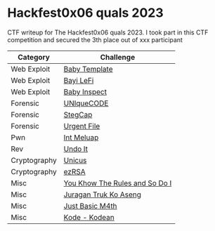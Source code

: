 # Hackfest0x06 quals 2023

CTF writeup for The Hackfest0x06 quals 2023. I took part in this CTF competition and secured the 3th place out of xxx participant


|   Category   | Challenge |
|   ---        |    ---    |
|  Web Exploit |  [Baby Template](https://github.com/fanshh/ctf-writeups/tree/main/Hackfest0x06%20quals%202023/Baby%20Template/)
|  Web Exploit |  [Bayi LeFi](https://github.com/fanshh/ctf-writeups/tree/main/Hackfest0x06%20quals%202023/Bayi%20LeFi/)
|  Web Exploit |  [Baby Inspect](https://github.com/fanshh/ctf-writeups/tree/main/Hackfest0x06%20quals%202023/Baby%20Inspect/)
|   Forensic   |  [UNIqueCODE](https://github.com/fanshh/ctf-writeups/tree/main/Hackfest0x06%20quals%202023/UNIqueCODE/)
|   Forensic   |  [StegCap](https://github.com/fanshh/ctf-writeups/tree/main/Hackfest0x06%20quals%202023/StegCap/)
|   Forensic   |  [Urgent File](https://github.com/fanshh/ctf-writeups/tree/main/Hackfest0x06%20quals%202023/Urgent%20File/)
|     Pwn      |  [Int Meluap](https://github.com/fanshh/ctf-writeups/tree/main/Hackfest0x06%20quals%202023/Int%20Meluap/)
|     Rev      |  [Undo It](https://github.com/fanshh/ctf-writeups/tree/main/Hackfest0x06%20quals%202023/Undo%20It/)
| Cryptography |  [Unicus](https://github.com/fanshh/ctf-writeups/tree/main/Hackfest0x06%20quals%202023/Unicus/)
| Cryptography |  [ezRSA](https://github.com/fanshh/ctf-writeups/tree/main/Hackfest0x06%20quals%202023/ezRSA/)
|     Misc     |  [You Khow The Rules and So Do I](https://github.com/fanshh/ctf-writeups/tree/main/Hackfest0x06%20quals%202023/You%20Khow%20The%20Rules%20and%20So%20Do%20I/)
|     Misc     |  [Juragan Truk Ko Aseng](https://github.com/fanshh/ctf-writeups/tree/main/Hackfest0x06%20quals%202023/Juragan%20Truk%20Ko%20Aseng/)
|     Misc     |  [Just Basic M4th](https://github.com/fanshh/ctf-writeups/tree/main/Hackfest0x06%20quals%202023/Just%20Basic%20M4th/)
|     Misc     |  [Kode - Kodean](https://github.com/fanshh/ctf-writeups/tree/main/Hackfest0x06%20quals%202023/Kode%20-%20Kodean/)
